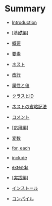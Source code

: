 # Summary

* [Introduction](README.md)

* [[基礎編]]()
* [概要](/assets/001_foundation/001_overview.md)
* [要素](/assets/001_foundation/002_element.md)
* [ネスト](/assets/001_foundation/003_nest.md)
* [改行](/assets/001_foundation/004_break.md)
* [属性と値](/assets/001_foundation/005_attr_val.md)
* [クラスとID](/assets/001_foundation/006_class_id.md)
* [ネストの省略記法](/assets/001_foundation/007_abbreviation.md)
* [コメント](/assets/001_foundation/008_comment.md)

* [[応用編]]()
* [変数](/assets/002_practical/001_variable.md)
* [for, each](/assets/002_practical/002_for_each.md)
* [include](/assets/002_practical/003_include.md)
* [extends](/assets/002_practical/004_extends.md)

* [[実践編]]()
* [インストール](/assets/003_high_practical/001_install.md)
* [コンパイル](/assets/003_high_practical/002_compile.md)
